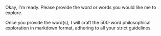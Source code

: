 Okay, I'm ready. Please provide the word or words you would like me to explore.

Once you provide the word(s), I will craft the 500-word philosophical exploration in markdown format, adhering to all your strict guidelines.
